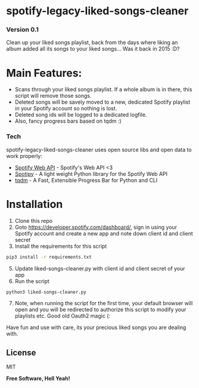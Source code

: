 # spotify-legacy-liked-songs-cleaner
### Version 0.1

Clean up your liked songs playlist, back from the days where liking an album added all its songs to your liked songs... Was it back in 2015 :D?


# Main Features:

  - Scans through your liked songs playlist. If a whole album is in there, this script will remove those songs.
  - Deleted songs will be savely moved to a new, dedicated Spotify playlist in your Spotify account so nothing is lost. 
  - Deleted song ids will be logged to a dedicated logfile. 
  - Also, fancy progress bars based on tqdm :)


### Tech

spotify-legacy-liked-songs-cleaner uses open source libs and open data to work properly:

* [Spotify Web API](https://developer.spotify.com/) - Spotify's Web API <3
* [Spotipy](https://github.com/plamere/spotipy) - A light weight Python library for the Spotify Web API
* [tqdm](https://github.com/tqdm/tqdm) - A Fast, Extensible Progress Bar for Python and CLI


# Installation
1) Clone this repo
2) Goto https://developer.spotify.com/dashboard/, sign in using your Spotify account and create a new app and note down client id and client secret
3) Install the requirements for this script
```sh
pip3 install -r requirements.txt
```
5) Update liked-songs-cleaner.py with client id and client secret of your app
6) Run the script
```sh
python3 liked-songs-cleaner.py
```
7) Note, when running the script for the first time, your default browser will open and you will be redirected to authorize this script to modify your playlists etc. Good old Oauth2 magic (:


Have fun and use with care, its your precious liked songs you are dealing with.

License
----

MIT

**Free Software, Hell Yeah!**

